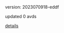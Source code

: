 version: 2023070918-eddf

updated 0 avds

[details](https://github.com/0x74f917491bfa7ebfa379/ali_avd_db/blob/master/change_log/2023/07/09/18/eddf.txt)